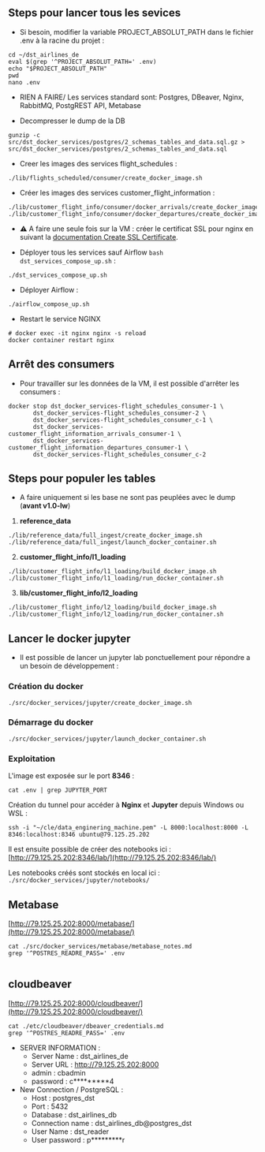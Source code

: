 ## Steps pour lancer tous les sevices

- Si besoin, modifier la variable PROJECT_ABSOLUT_PATH dans le fichier .env à la racine du projet :

```shell
cd ~/dst_airlines_de
eval $(grep '^PROJECT_ABSOLUT_PATH=' .env)
echo "$PROJECT_ABSOLUT_PATH"
pwd
nano .env
```

- RIEN A FAIRE/ Les services standard sont: Postgres, DBeaver, Nginx, RabbitMQ, PostgREST API, Metabase

- Decompresser le dump de la DB

```shell
gunzip -c src/dst_docker_services/postgres/2_schemas_tables_and_data.sql.gz > src/dst_docker_services/postgres/2_schemas_tables_and_data.sql
```

- Creer les images des services flight_schedules :

```shell
./lib/flights_scheduled/consumer/create_docker_image.sh
```
- Créer les images des services customer_flight_information :

```shell
./lib/customer_flight_info/consumer/docker_arrivals/create_docker_image.sh
./lib/customer_flight_info/consumer/docker_departures/create_docker_image.sh
```

- ⚠️ A faire une seule fois sur la VM : créer le certificat SSL pour nginx en suivant la [documentation Create SSL Certificate](src/docker_services/nginx/nginx_notes.md#create-ssl-certificate).

- Déployer tous les services sauf Airflow `bash dst_services_compose_up.sh` :

```shell
./dst_services_compose_up.sh
```

- Déployer Airflow  :

```shell
./airflow_compose_up.sh
```

- Restart le service NGINX

```shell
# docker exec -it nginx nginx -s reload
docker container restart nginx
```

## Arrêt des consumers

- Pour travailler sur les données de la VM, il est possible d'arrêter les consumers :

```shell
docker stop dst_docker_services-flight_schedules_consumer-1 \
       dst_docker_services-flight_schedules_consumer-2 \
	   dst_docker_services-flight_schedules_consumer_c-1 \
	   dst_docker_services-customer_flight_information_arrivals_consumer-1 \
	   dst_docker_services-customer_flight_information_departures_consumer-1 \
	   dst_docker_services-flight_schedules_consumer_c-2
```
 
## Steps pour populer les tables

- A faire uniquement si les base ne sont pas peuplées avec le dump (**avant v1.0-lw**)
 
 1. **reference_data**

```shell
./lib/reference_data/full_ingest/create_docker_image.sh
./lib/reference_data/full_ingest/launch_docker_container.sh

```
 
 2. **customer_flight_info/l1_loading**

```shell
./lib/customer_flight_info/l1_loading/build_docker_image.sh
./lib/customer_flight_info/l1_loading/run_docker_container.sh

```
 
 3. **lib/customer_flight_info/l2_loading**

```shell
./lib/customer_flight_info/l2_loading/build_docker_image.sh
./lib/customer_flight_info/l2_loading/run_docker_container.sh

``` 

## Lancer le docker jupyter

- Il est possible de lancer un jupyter lab ponctuellement pour répondre a un besoin de développement :

### Création du docker

```shell
./src/docker_services/jupyter/create_docker_image.sh
```

### Démarrage du docker

```shell
./src/docker_services/jupyter/launch_docker_container.sh
```

### Exploitation

L'image est exposée sur le port **8346** :

```shell
cat .env | grep JUPYTER_PORT
```

Création du tunnel pour accéder à **Nginx** et **Jupyter** depuis Windows ou WSL :

```shell
ssh -i "~/cle/data_enginering_machine.pem" -L 8000:localhost:8000 -L 8346:localhost:8346 ubuntu@79.125.25.202
```

Il est ensuite possible de créer des notebooks ici : [http://79.125.25.202:8346/lab/](http://79.125.25.202:8346/lab/)

Les notebooks créés sont stockés en local ici : `./src/docker_services/jupyter/notebooks/`

## Metabase

[http://79.125.25.202:8000/metabase/](http://79.125.25.202:8000/metabase/)

```shell
cat ./src/docker_services/metabase/metabase_notes.md
grep '^POSTRES_READRE_PASS=' .env


```

## cloudbeaver

[http://79.125.25.202:8000/cloudbeaver/](http://79.125.25.202:8000/cloudbeaver/)

```shell
cat ./etc/cloudbeaver/dbeaver_credentials.md
grep '^POSTRES_READRE_PASS=' .env
```

 - SERVER INFORMATION :
   - Server Name : dst_airlines_de
   - Server URL : http://79.125.25.202:8000
   - admin : cbadmin
   - password : c*********4
 - New Connection / PostgreSQL :
   - Host : postgres_dst
   - Port : 5432
   - Database : dst_airlines_db
   - Connection name : dst_airlines_db@postgres_dst
   - User Name : dst_reader
   - User password : p*********r
